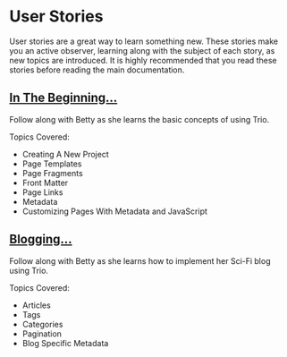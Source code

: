 <!-- 
title: User Stories
template: default.html
callback: breadcrumbs.js
breadcrumbs:
    - <a data-trio-link href="/">Home</a>
-->

# User Stories
User stories are a great way to learn something new. These stories make you an active observer, learning along with the subject of each story, as new topics are introduced. It is highly recommended that you read these stories before reading the main documentation.

## <a data-trio-link href="/userstories/inthebeginning">In The Beginning...</a>
Follow along with Betty as she learns the basic concepts of using Trio.

Topics Covered:
* Creating A New Project
* Page Templates
* Page Fragments
* Front Matter
* Page Links
* Metadata
* Customizing Pages With Metadata and JavaScript

## <a data-trio-link href="/userstories/blogging">Blogging...</a>
Follow along with Betty as she learns how to implement her Sci-Fi blog using Trio.

Topics Covered:
* Articles
* Tags
* Categories
* Pagination
* Blog Specific Metadata